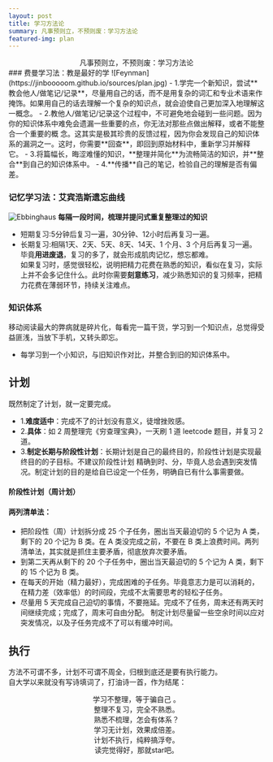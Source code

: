 ```yaml
---
layout: post
title: 学习方法论
summary: 凡事预则立，不预则废：学习方法论
featured-img: plan
---
```




<center> 凡事预则立，不预则废：学习方法论   </center>
### 费曼学习法：教是最好的学
![Feynman](https://jinbooooom.github.io/sources/plan.jpg)
- 1.学完一个新知识，尝试**教会他人/做笔记/记录**，尽量用自己的话，而不是用复杂的词汇和专业术语来作掩饰。如果用自己的话去理解一个复杂的知识点，就会迫使自己更加深入地理解这一概念。
- 2.教他人/做笔记/记录这个过程中，不可避免地会碰到一些问题。因为你的知识体系中难免会遗漏一些重要的点，你无法对那些点做出解释，或者不能整合一个重要的概 念。这其实是极其珍贵的反馈过程，因为你会发现自己的知识体系的漏洞之一。这时，你需要**回查**，即回到原始材料中，重新学习并解释它。
- 3.将篇幅长，晦涩难懂的知识，**整理并简化**为流畅简洁的知识，并**整合**到自己的知识体系中。
- 4.**传播**自己的笔记，检验自己的理解是否有偏差。

### 记忆学习法：艾宾浩斯遗忘曲线
![Ebbinghaus](https://jinbooooom.github.io/sources/Ebbinghaus.jpg)
**每隔一段时间，梳理并提问式重复整理过的知识**
- 短期复习:5分钟后复习一遍，30分钟、12小时后再复习一遍。
- 长期复习:相隔1天、2天、5天、8天、14天、1 个月、3 个月后再复习一遍。  
毕竟**用进废退**，复习的多了，就会形成肌肉记忆，想忘都难。  
如果复习时，感觉很轻松，说明把精力花费在熟悉的知识，看似在复习，实际上并不会多记住什么。此时你需要**刻意练习**，减少熟悉知识的复习频率，把精力花费在薄弱环节，持续关注难点。

### 知识体系
移动阅读最大的弊病就是碎片化，每看完一篇干货，学习到一个知识点，总觉得受益匪浅，当放下手机，又转头即忘。
- 每学习到一个小知识，与旧知识作对比，并整合到旧的知识体系中。

## 计划
既然制定了计划，就一定要完成。
- 1.**难度适中**：完成不了的计划没有意义，徒增挫败感。
- 2.**具体**：如 2 周整理完《穷查理宝典》，一天刷 1 道 leetcode 题目，并复习 2 道。
- 3.**制定长期与阶段性计划**：长期计划是自己的最终目的，阶段性计划是实现最终目的的子目标。不建议阶段性计划
精确到时、分，毕竟人总会遇到突发情况。制定计划的目的是给自已设定一个任务，明确自已有什么事需要做。
#### 阶段性计划（周计划）
#### 两列清单法：
- 把阶段性（周）计划拆分成 25 个子任务，圈出当天最迫切的 5 个记为 A 类，剩下的 20 个记为 B 类。在 A 类没完成之前，不要在 B 类上浪费时间。两列清单法，其实就是抓住主要矛盾，彻底放弃次要矛盾。
- 到第二天再从剩下的 20 个子任务中，圈出当天最迫切的 5 个记为 A 类，剩下的 15 个记为 B 类。
- 在每天的开始（精力最好），完成困难的子任务。毕竟意志力是可以消耗的，在精力差（效率低）的时间段，完成不太需要思考的轻松子任务。
- 尽量用 5 天完成自己迫切的事情，不要拖延。完成不了任务，周末还有两天时间继续完成；完成了，周末可自由分配。
制定计划尽量留一些空余时间以应对突发情况，以及子任务完成不了可以有缓冲时间。

## 执行
方法不可谓不多，计划不可谓不周全，归根到底还是要有执行能力。  
自大学以来就没有写诗填词了，打油诗一首，作为结尾：    

<center> 学习不整理，等于骗自己 。 </center>
<center> 整理不复习，完全不熟悉。   </center>
<center> 熟悉不梳理，怎会有体系？   </center>
<center>     </center>
<center> 学习无计划，效果成倍差。  </center>
<center> 计划不执行，纯粹搞浮夸。   </center>
<center> 读完觉得好，那就star吧。   </center>